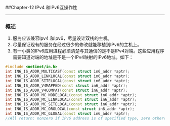##Chapter-12 IPv4 和IPv6互操作性

----

### 概述

1. 服务应该兼容Ipv4 和Ipv6，尽量设计双栈的主机。
2. 尽量保证现有的服务在经过很少的修改就能移植到IPv6的主机上。
3. 有一小类的IPv6应用进程必须清楚与其通信的是不是IPv4对端。这些应用程序需要知道对端的地址是不是一个IPv4映射的IPv6地址。如下：

```c++
#include <netinet/in.h>
int IN6_IS_ADDR_MULTICAST(const struct in6_addr *aptr); 
int IN6_IS_ADDR_LINKLOCAL(const struct in6_addr *aptr); 
int IN6_IS_ADDR_SITELOCAL(const struct in6_addr *aptr); 
int IN6_IS_ADDR_V4MAPPED(const struct in6_addr *aptr);
int IN6_IS_ADDR_V4COMPAT(const struct in6_addr *aptr);
int IN6_IS_ADDR_MC_NODELOCAL(const struct in6_addr *aptr); 
int IN6_IS_ADDR_MC_LINKLOCAL(const struct in6_addr *aptr); 
int IN6_IS_ADDR_MC_SITELOCAL(const struct in6_addr *aptr); 
int IN6_IS_ADDR_MC_ORGLOCAL(const struct in6_addr *aptr); 
int IN6_IS_ADDR_MC_GLOBAL(const struct in6_addr *aptr);
//All return: nonzero if IPv6 address is of specified type, zero otherwise
```


